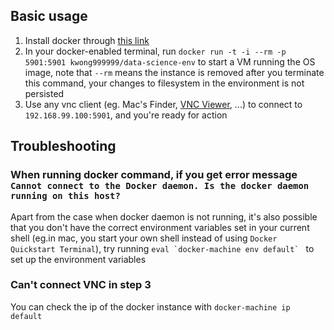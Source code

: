 ## Basic usage

1. Install docker through [this link](https://docs.docker.com/engine/installation/)
2. In your docker-enabled terminal, run `docker run -t -i --rm -p 5901:5901 kwong999999/data-science-env` to start a VM running the OS image, note that `--rm` means the instance is removed after you terminate this command, your changes to filesystem in the environment is not persisted
3. Use any vnc client (eg. Mac's Finder, [VNC Viewer](https://www.realvnc.com/download/viewer/), ...) to connect to `192.168.99.100:5901`, and you're ready for action

## Troubleshooting

### When running docker command, if you get error message `Cannot connect to the Docker daemon. Is the docker daemon running on this host?`

Apart from the case when docker daemon is not running, it's also possible that you don't have the correct environment variables set in your current shell (eg.in mac,  you start your own shell instead of using `Docker Quickstart Terminal`), try running ``eval `docker-machine env default` `` to set up the environment variables

### Can't connect VNC in step 3

You can check the ip of the docker instance with `docker-machine ip default`
